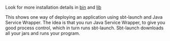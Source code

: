 Look for more installation details in [bin](bin/README.md) and [lib](lib/README.md)

This shows one way of deploying an application using sbt-launch and Java Service Wrapper. 
The idea is that you run Java Service Wrapper, to give you good process control, 
which in turn runs sbt-launch. Sbt-launch downloads all your jars and runs your program.
